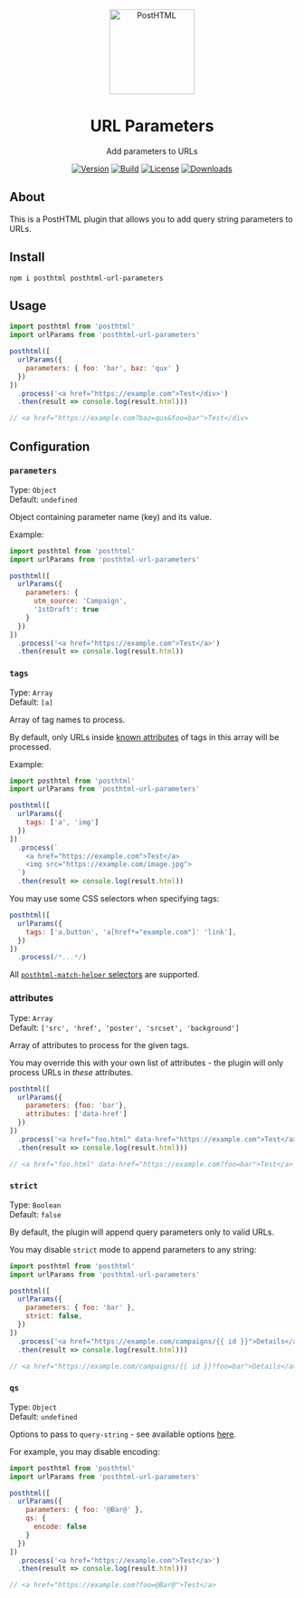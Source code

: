 <div align="center">
  <img width="150" height="150" title="PostHTML" src="https://posthtml.github.io/posthtml/logo.svg">
  <h1>URL Parameters</h1>
  <p>Add parameters to URLs</p>

  [![Version][npm-version-shield]][npm]
  [![Build][github-ci-shield]][github-ci]
  [![License][license-shield]][license]
  [![Downloads][npm-stats-shield]][npm-stats]
</div>

## About

This is a PostHTML plugin that allows you to add query string parameters to URLs.

## Install

```
npm i posthtml posthtml-url-parameters
```

## Usage

```js
import posthtml from 'posthtml'
import urlParams from 'posthtml-url-parameters'

posthtml([
  urlParams({
    parameters: { foo: 'bar', baz: 'qux' }
  })
])
  .process('<a href="https://example.com">Test</div>')
  .then(result => console.log(result.html)))

// <a href="https://example.com?baz=qux&foo=bar">Test</div>
```

## Configuration

### `parameters`

Type: `Object`\
Default: `undefined`

Object containing parameter name (key) and its value.

Example:

```js
import posthtml from 'posthtml'
import urlParams from 'posthtml-url-parameters'

posthtml([
  urlParams({
    parameters: {
      utm_source: 'Campaign',
      '1stDraft': true
    }
  })
])
  .process('<a href="https://example.com">Test</a>')
  .then(result => console.log(result.html))
```

### `tags`

Type: `Array`\
Default: `[a]`

Array of tag names to process. 

By default, only URLs inside [known attributes](#attributes) of tags in this array will be processed.

Example:

```js
import posthtml from 'posthtml'
import urlParams from 'posthtml-url-parameters'

posthtml([
  urlParams({
    tags: ['a', 'img']
  })
])
  .process(`
    <a href="https://example.com">Test</a>
    <img src="https://example.com/image.jpg">
  `)
  .then(result => console.log(result.html))
```

You may use some CSS selectors when specifying tags:

```js
posthtml([
  urlParams({
    tags: ['a.button', 'a[href*="example.com"]' 'link'],
  })
])
  .process(/*...*/)
```

All [`posthtml-match-helper` selectors](https://github.com/posthtml/posthtml-match-helper) are supported.

### attributes

Type: `Array`\
Default: `['src', 'href', 'poster', 'srcset', 'background']`

Array of attributes to process for the given tags.

You may override this with your own list of attributes - the plugin will only process URLs in _these_ attributes.

```js
posthtml([
  urlParams({
    parameters: {foo: 'bar'},
    attributes: ['data-href']
  })
])
  .process('<a href="foo.html" data-href="https://example.com">Test</a>')
  .then(result => console.log(result.html)))

// <a href="foo.html" data-href="https://example.com?foo=bar">Test</a>
```

### `strict`

Type: `Boolean`\
Default: `false`

By default, the plugin will append query parameters only to valid URLs.

You may disable `strict` mode to append parameters to any string:

```js
import posthtml from 'posthtml'
import urlParams from 'posthtml-url-parameters'

posthtml([
  urlParams({
    parameters: { foo: 'bar' },
    strict: false,
  })
])
  .process('<a href="https://example.com/campaigns/{{ id }}">Details</a>')
  .then(result => console.log(result.html)))

// <a href="https://example.com/campaigns/{{ id }}?foo=bar">Details</a>
```

### `qs`

Type: `Object`\
Default: `undefined`

Options to pass to `query-string` - see available options [here](https://github.com/sindresorhus/query-string#stringifyobject-options).

For example, you may disable encoding:

```js
import posthtml from 'posthtml'
import urlParams from 'posthtml-url-parameters'

posthtml([
  urlParams({
    parameters: { foo: '@Bar@' },
    qs: {
      encode: false
    }
  })
])
  .process('<a href="https://example.com">Test</a>')
  .then(result => console.log(result.html)))

// <a href="https://example.com?foo=@Bar@">Test</a>
```

[npm]: https://www.npmjs.com/package/posthtml-url-parameters
[npm-version-shield]: https://img.shields.io/npm/v/posthtml-url-parameters.svg
[npm-stats]: http://npm-stat.com/charts.html?package=posthtml-url-parameters
[npm-stats-shield]: https://img.shields.io/npm/dt/posthtml-url-parameters.svg
[github-ci]: https://github.com/posthtml/posthtml-url-parameters/actions
[github-ci-shield]: https://github.com/posthtml/posthtml-url-parameters/actions/workflows/nodejs.yml/badge.svg
[license]: ./LICENSE
[license-shield]: https://img.shields.io/npm/l/posthtml-url-parameters.svg
